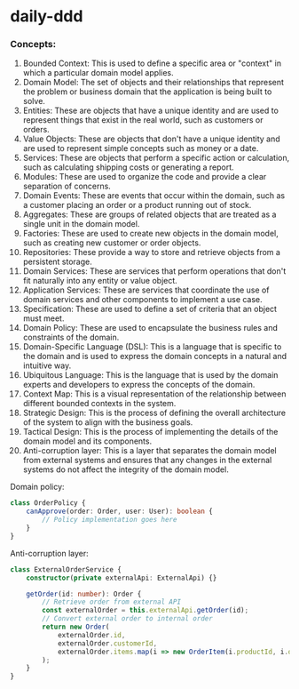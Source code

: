 # daily-ddd

### Concepts:
1. Bounded Context: This is used to define a specific area or "context" in which a particular domain model applies.
2. Domain Model: The set of objects and their relationships that represent the problem or business domain that the application is being built to solve.
3. Entities: These are objects that have a unique identity and are used to represent things that exist in the real world, such as customers or orders.
4. Value Objects: These are objects that don't have a unique identity and are used to represent simple concepts such as money or a date.
5. Services: These are objects that perform a specific action or calculation, such as calculating shipping costs or generating a report.
6. Modules: These are used to organize the code and provide a clear separation of concerns.
7. Domain Events: These are events that occur within the domain, such as a customer placing an order or a product running out of stock.
8. Aggregates: These are groups of related objects that are treated as a single unit in the domain model.
9. Factories: These are used to create new objects in the domain model, such as creating new customer or order objects.
10. Repositories: These provide a way to store and retrieve objects from a persistent storage.
11. Domain Services: These are services that perform operations that don't fit naturally into any entity or value object.
12. Application Services: These are services that coordinate the use of domain services and other components to implement a use case.
13. Specification: These are used to define a set of criteria that an object must meet.
14. Domain Policy: These are used to encapsulate the business rules and constraints of the domain.
15. Domain-Specific Language (DSL): This is a language that is specific to the domain and is used to express the domain concepts in a natural and intuitive way.
16. Ubiquitous Language: This is the language that is used by the domain experts and developers to express the concepts of the domain.
17. Context Map: This is a visual representation of the relationship between different bounded contexts in the system.
18. Strategic Design: This is the process of defining the overall architecture of the system to align with the business goals.
19. Tactical Design: This is the process of implementing the details of the domain model and its components.
20. Anti-corruption layer: This is a layer that separates the domain model from external systems and ensures that any changes in the external systems do not affect the integrity of the domain model.

Domain policy:
```typescript
class OrderPolicy {
    canApprove(order: Order, user: User): boolean {
        // Policy implementation goes here
    }
}
```

Anti-corruption layer:
```typescript
class ExternalOrderService {
    constructor(private externalApi: ExternalApi) {}

    getOrder(id: number): Order {
        // Retrieve order from external API
        const externalOrder = this.externalApi.getOrder(id);
        // Convert external order to internal order
        return new Order(
            externalOrder.id,
            externalOrder.customerId,
            externalOrder.items.map(i => new OrderItem(i.productId, i.quantity))
        );
    }
}
```
